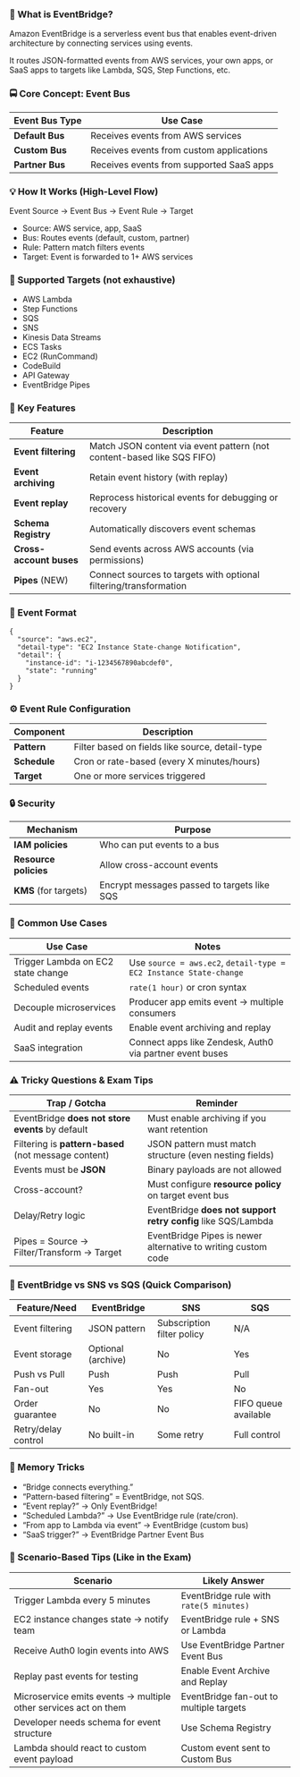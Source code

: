### 🧠 What is EventBridge?
Amazon EventBridge is a serverless event bus that enables event-driven architecture by connecting services using events.

It routes JSON-formatted events from AWS services, your own apps, or SaaS apps to targets like Lambda, SQS, Step Functions, etc.

### 🚍 Core Concept: Event Bus
| Event Bus Type  | Use Case                                 |
| --------------- | ---------------------------------------- |
| **Default Bus** | Receives events from AWS services        |
| **Custom Bus**  | Receives events from custom applications |
| **Partner Bus** | Receives events from supported SaaS apps |

### 💡 How It Works (High-Level Flow)
Event Source → Event Bus → Event Rule → Target 
- Source: AWS service, app, SaaS 
- Bus: Routes events (default, custom, partner)
- Rule: Pattern match filters events 
- Target: Event is forwarded to 1+ AWS services

### 🧩 Supported Targets (not exhaustive)
- AWS Lambda 
- Step Functions 
- SQS 
- SNS 
- Kinesis Data Streams 
- ECS Tasks 
- EC2 (RunCommand)
- CodeBuild 
- API Gateway 
- EventBridge Pipes

### 🧠 Key Features
| Feature                 | Description                                                            |
| ----------------------- | ---------------------------------------------------------------------- |
| **Event filtering**     | Match JSON content via event pattern (not content-based like SQS FIFO) |
| **Event archiving**     | Retain event history (with replay)                                     |
| **Event replay**        | Reprocess historical events for debugging or recovery                  |
| **Schema Registry**     | Automatically discovers event schemas                                  |
| **Cross-account buses** | Send events across AWS accounts (via permissions)                      |
| **Pipes** (NEW)         | Connect sources to targets with optional filtering/transformation      |

### 🧾 Event Format
```
{
  "source": "aws.ec2",
  "detail-type": "EC2 Instance State-change Notification",
  "detail": {
    "instance-id": "i-1234567890abcdef0",
    "state": "running"
  }
}
```

### ⚙️ Event Rule Configuration
| Component    | Description                                     |
| ------------ | ----------------------------------------------- |
| **Pattern**  | Filter based on fields like source, detail-type |
| **Schedule** | Cron or rate-based (every X minutes/hours)      |
| **Target**   | One or more services triggered                  |

### 🔒 Security
| Mechanism             | Purpose                                     |
| --------------------- | ------------------------------------------- |
| **IAM policies**      | Who can put events to a bus                 |
| **Resource policies** | Allow cross-account events                  |
| **KMS** (for targets) | Encrypt messages passed to targets like SQS |

### 📖 Common Use Cases
| Use Case                           | Notes                                                             |
| ---------------------------------- | ----------------------------------------------------------------- |
| Trigger Lambda on EC2 state change | Use `source = aws.ec2`, `detail-type = EC2 Instance State-change` |
| Scheduled events                   | `rate(1 hour)` or cron syntax                                     |
| Decouple microservices             | Producer app emits event → multiple consumers                     |
| Audit and replay events            | Enable event archiving and replay                                 |
| SaaS integration                   | Connect apps like Zendesk, Auth0 via partner event buses          |


### ⚠️ Tricky Questions & Exam Tips
| Trap / Gotcha                                        | Reminder                                                      |
| ---------------------------------------------------- |---------------------------------------------------------------|
| EventBridge **does not store events** by default     | Must enable archiving if you want retention                   |
| Filtering is **pattern-based** (not message content) | JSON pattern must match structure (even nesting fields)       |
| Events must be **JSON**                              | Binary payloads are not allowed                               |
| Cross-account?                                       | Must configure **resource policy** on target event bus        |
| Delay/Retry logic                                    | EventBridge **does not support retry config** like SQS/Lambda |
| Pipes = Source → Filter/Transform → Target           | EventBridge Pipes is newer alternative to writing custom code |


### 🔁 EventBridge vs SNS vs SQS (Quick Comparison)
| Feature/Need        | EventBridge        | SNS                        | SQS                  |
| ------------------- | ------------------ | -------------------------- | -------------------- |
| Event filtering     | JSON pattern       | Subscription filter policy | N/A                  |
| Event storage       | Optional (archive) | No                         | Yes                  |
| Push vs Pull        | Push               | Push                       | Pull                 |
| Fan-out             | Yes                | Yes                        | No                   |
| Order guarantee     | No                 | No                         | FIFO queue available |
| Retry/delay control | No built-in        | Some retry                 | Full control         |


### 📌 Memory Tricks
- “Bridge connects everything.” 
- “Pattern-based filtering” = EventBridge, not SQS. 
- “Event replay?” → Only EventBridge!
- “Scheduled Lambda?” → Use EventBridge rule (rate/cron). 
- “From app to Lambda via event” → EventBridge (custom bus)
- “SaaS trigger?” → EventBridge Partner Event Bus

### 🧪 Scenario-Based Tips (Like in the Exam)
| Scenario                                                        | Likely Answer                           |
| --------------------------------------------------------------- | --------------------------------------- |
| Trigger Lambda every 5 minutes                                  | EventBridge rule with `rate(5 minutes)` |
| EC2 instance changes state → notify team                        | EventBridge rule + SNS or Lambda        |
| Receive Auth0 login events into AWS                             | Use EventBridge Partner Event Bus       |
| Replay past events for testing                                  | Enable Event Archive and Replay         |
| Microservice emits events → multiple other services act on them | EventBridge fan-out to multiple targets |
| Developer needs schema for event structure                      | Use Schema Registry                     |
| Lambda should react to custom event payload                     | Custom event sent to Custom Bus         |

